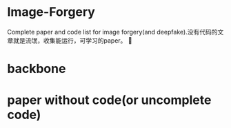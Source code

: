 # Image-Forgery
Complete paper and code list for image forgery(and deepfake).没有代码的文章就是流氓，收集能运行，可学习的paper。
:pencil:
# backbone

# paper without code(or uncomplete code)

